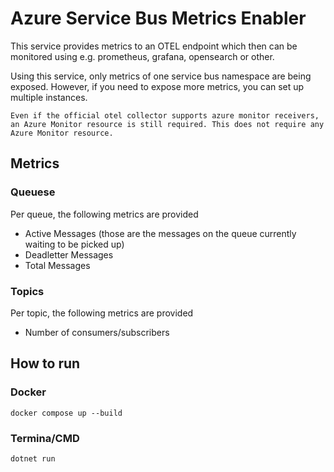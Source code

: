 # Azure Service Bus Metrics Enabler

This service provides metrics to an OTEL endpoint which then can be monitored using e.g. prometheus, grafana, opensearch or other.

Using this service, only metrics of one service bus namespace are being exposed. However, if you need to expose more metrics, you can set up multiple instances.

    Even if the official otel collector supports azure monitor receivers, an Azure Monitor resource is still required. This does not require any Azure Monitor resource.

## Metrics

### Queuese

Per queue, the following metrics are provided

* Active Messages (those are the messages on the queue currently waiting to be picked up)
* Deadletter Messages
* Total Messages

### Topics

Per topic, the following metrics are provided

* Number of consumers/subscribers


## How to run

### Docker

```docker compose up --build```

### Termina/CMD

```dotnet run```